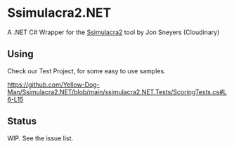 # Ssimulacra2.NET

A .NET C# Wrapper for the [Ssimulacra2](https://github.com/cloudinary/ssimulacra2) tool by Jon Sneyers (Cloudinary)

## Using

Check our Test Project, for some easy to use samples.

https://github.com/Yellow-Dog-Man/Ssimulacra2.NET/blob/main/ssimulacra2.NET.Tests/ScoringTests.cs#L6-L15

## Status

WIP. See the issue list.

